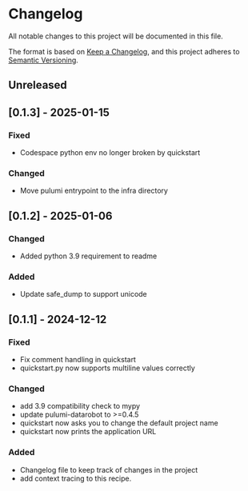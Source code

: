 # Changelog

All notable changes to this project will be documented in this file.

The format is based on [Keep a Changelog](https://keepachangelog.com/en/1.1.0/),
and this project adheres to [Semantic Versioning](https://semver.org/spec/v2.0.0.html).

## Unreleased

## [0.1.3] - 2025-01-15

### Fixed
- Codespace python env no longer broken by quickstart
 
### Changed

- Move pulumi entrypoint to the infra directory

## [0.1.2] - 2025-01-06

### Changed
- Added python 3.9 requirement to readme

### Added
- Update safe_dump to support unicode

## [0.1.1] - 2024-12-12

### Fixed
- Fix comment handling in quickstart
- quickstart.py now supports multiline values correctly
  
### Changed
- add 3.9 compatibility check to mypy
- update pulumi-datarobot to >=0.4.5
- quickstart now asks you to change the default project name
- quickstart now prints the application URL

### Added

- Changelog file to keep track of changes in the project
- add context tracing to this recipe.
